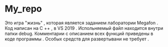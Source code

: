 # My_repo
 Это игра "жизнь" , которая является заданием лаборатории Megafon .
 Код написан на C ++ , в VS 2019 . Испольняемый файл находится внутри папки debug. 
 Комментарии с описанием всех функций приведены в коде программы .
 Особых средств для развертывани не требует .
